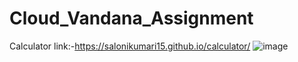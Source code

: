 # Cloud_Vandana_Assignment

Calculator link:-https://salonikumari15.github.io/calculator/
![image](https://github.com/SaloniKumari15/Cloud_Vandana_Assignment/assets/71394558/f92c623f-dace-42df-b616-2888cc7dd224)

